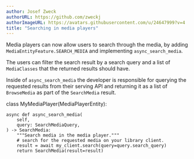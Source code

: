 ```yaml
---
author: Josef Zweck
authorURL: https://github.com/zweckj
authorImageURL: https://avatars.githubusercontent.com/u/24647999?v=4
title: "Searching in media players"
---
```


Media players can now allow users to search through the media, by adding `MediaEntityFeature.SEARCH_MEDIA` and implementing `async_search_media`.

The users can filter the search result by a search query and a list of `MediaClasses` that the returned results should have.

Inside of `async_search_media` the developer is responsible for querying the requested results from their serving API and returning it as a list of `BrowseMedia` as part of the `SearchMedia` result.

class MyMediaPlayer(MediaPlayerEntity):

    async def async_search_media(
        self,
        query: SearchMediaQuery,
    ) -> SearchMedia:
        """Search media in the media player."""
        # search for the requested media on your library client.
        result = await my_client.search(query=query.search_query)
        return SearchMedia(result=result)